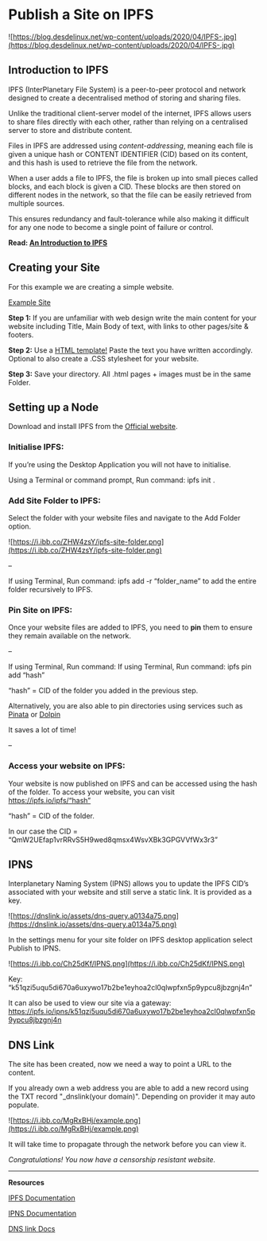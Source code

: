 # Publish a Site on IPFS

![https://blog.desdelinux.net/wp-content/uploads/2020/04/IPFS-.jpg](https://blog.desdelinux.net/wp-content/uploads/2020/04/IPFS-.jpg)

## Introduction to IPFS

IPFS (InterPlanetary File System) is a peer-to-peer protocol and network designed to create a decentralised method of storing and sharing files.

Unlike the traditional client-server model of the internet, IPFS allows users to share files directly with each other, rather than relying on a centralised server to store and distribute content.

Files in IPFS are addressed using *content-addressing*, meaning each file is given a unique hash or CONTENT IDENTIFIER (CID) based on its content, and this hash is used to retrieve the file from the network.

When a user adds a file to IPFS, the file is broken up into small pieces called blocks, and each block is given a CID. These blocks are then stored on different nodes in the network, so that the file can be easily retrieved from multiple sources.

This ensures redundancy and fault-tolerance while also making it difficult for any one node to become a single point of failure or control.

**Read: [An Introduction to IPFS](https://blog.infura.io/post/an-introduction-to-ipfs)**

## Creating your Site

For this example we are creating a simple website.

[Example Site](https://squirrel.surf/)

**Step 1:** If you are unfamiliar with web design write the main content for your website including Title, Main Body of text, with links to other pages/site & footers.

**Step 2:** Use a [HTML template!](https://nicepage.com/html-templates) Paste the text you have written accordingly. Optional to also create a .CSS stylesheet for your website.

**Step 3:** Save your directory. All .html pages + images must be in the same Folder.

## Setting up a Node

Download and install IPFS from the [Official website](https://docs.ipfs.tech/install/ipfs-desktop/).

### Initialise IPFS:

If you’re using the Desktop Application you will not have to initialise.

Using a Terminal or command prompt, Run command: ipfs init .

### **Add Site Folder to IPFS**:

Select the folder with your website files and navigate to the Add Folder option.

![https://i.ibb.co/ZHW4zsY/ipfs-site-folder.png](https://i.ibb.co/ZHW4zsY/ipfs-site-folder.png)

–

If using Terminal, Run command: ipfs add -r “folder_name” to add the entire folder recursively to IPFS.

### Pin Site on IPFS:

Once your website files are added to IPFS, you need to **pin** them to ensure they remain available on the network.

–

If using Terminal, Run command: If using Terminal, Run command: ipfs pin add “hash”

“hash” = CID of the folder you added in the previous step.

Alternatively, you are also able to pin directories using services such as [Pinata](https://pinata.cloud/) or [Dolpin](https://dolpin.io/)

It saves a lot of time!

–

### Access your website on IPFS:

Your website is now published on IPFS and can be accessed using the hash of the folder. To access your website, you can visit https://ipfs.io/ipfs/“hash”

“hash” = CID of the folder.

In our case the CID = “QmW2UEfap1vrRRvS5H9wed8qmsx4WsvXBk3GPGVVfWx3r3”

## IPNS

Interplanetary Naming System (IPNS) allows you to update the IPFS CID’s associated with your website and still serve a static link. It is provided as a key.

![https://dnslink.io/assets/dns-query.a0134a75.png](https://dnslink.io/assets/dns-query.a0134a75.png)

In the settings menu for your site folder on IPFS desktop application select Publish to IPNS.

![https://i.ibb.co/Ch25dKf/IPNS.png](https://i.ibb.co/Ch25dKf/IPNS.png)

Key: “k51qzi5uqu5di670a6uxywo17b2be1eyhoa2cl0qlwpfxn5p9ypcu8jbzgnj4n”

It can also be used to view our site via a gateway: https://ipfs.io/ipns/k51qzi5uqu5di670a6uxywo17b2be1eyhoa2cl0qlwpfxn5p9ypcu8jbzgnj4n

## DNS Link

The site has been created, now we need a way to point a URL to the content.

If you already own a web address you are able to add a new record using the TXT record "_dnslink(your domain)". Depending on provider it may auto populate.

![https://i.ibb.co/MgRxBHj/example.png](https://i.ibb.co/MgRxBHj/example.png)

It will take time to propagate through the network before you can view it.

*Congratulations! You now have a censorship resistant website.*

____

**Resources**

[IPFS Documentation](https://docs.ipfs.tech/)

[IPNS Documentation](https://docs.ipfs.tech/concepts/ipns/)

[DNS link Docs](https://dnslink.io/#introduction)
